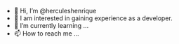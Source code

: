 - 👋 Hi, I’m @herculeshenrique
- 👀 I am interested in gaining experience as a developer.
- 🌱 I’m currently learning ...
- 📫 How to reach me ...

<!---
herculeshenrique/herculeshenrique is a ✨ special ✨ repository because its `README.md` (this file) appears on your GitHub profile.
You can click the Preview link to take a look at your changes.
--->
